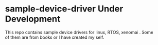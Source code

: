 # sample-device-driver Under Development 
This repo contains sample device drivers for linux, RTOS, xenomai . Some of them are from books or I have created my self. 
